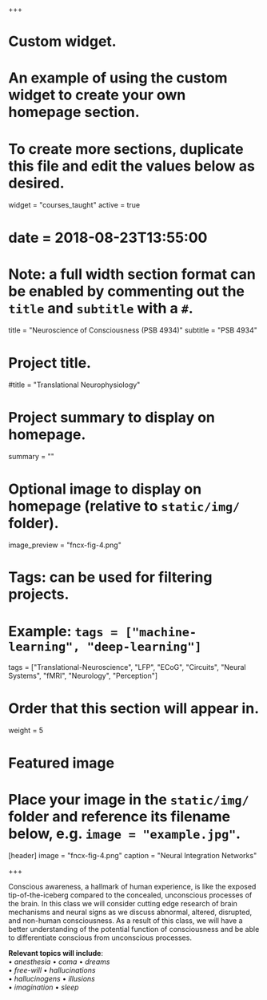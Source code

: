 +++
# Custom widget.
# An example of using the custom widget to create your own homepage section.
# To create more sections, duplicate this file and edit the values below as desired.
widget = "courses_taught"
active = true
# date = 2018-08-23T13:55:00

# Note: a full width section format can be enabled by commenting out the `title` and `subtitle` with a `#`.
title = "Neuroscience of Consciousness (PSB 4934)"
subtitle = "PSB 4934"


# Project title.
#title = "Translational Neurophysiology"

# Project summary to display on homepage.
summary = ""

# Optional image to display on homepage (relative to `static/img/` folder).
image_preview = "fncx-fig-4.png"

# Tags: can be used for filtering projects.
# Example: `tags = ["machine-learning", "deep-learning"]`
tags = ["Translational-Neuroscience", "LFP", "ECoG", "Circuits", "Neural Systems", "fMRI", "Neurology", "Perception"]

# Order that this section will appear in.
weight = 5

# Featured image
# Place your image in the `static/img/` folder and reference its filename below, e.g. `image = "example.jpg"`.
[header]
image = "fncx-fig-4.png"
caption = "Neural Integration Networks"

+++

Conscious awareness, a hallmark of human experience, is like the exposed tip-of-the-iceberg compared to the concealed, unconscious processes of the brain. In this class we will consider cutting edge research of brain mechanisms and neural signs as we discuss abnormal, altered, disrupted, and non-human consciousness. As a result of this class, we will have a better understanding of the potential function of consciousness and be able to differentiate conscious from unconscious processes.

**Relevant topics will include**:  
&#8226; *anesthesia*  &#8226; *coma*  &#8226; *dreams*  
&#8226; *free-will*  &#8226; *hallucinations*    
&#8226; *hallucinogens*  &#8226; *illusions*  
&#8226; *imagination*  &#8226; *sleep* 




